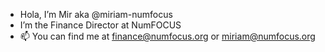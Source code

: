 - Hola, I’m Mir aka @miriam-numfocus
- I’m the Finance Director at NumFOCUS
- 📫 You can find me at finance@numfocus.org or miriam@numfocus.org

<!---
miriam-numfocus/miriam-numfocus is a ✨ special ✨ repository because its `README.md` (this file) appears on your GitHub profile.
You can click the Preview link to take a look at your changes.
--->
